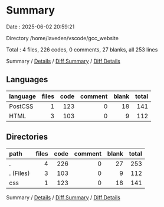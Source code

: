 # Summary

Date : 2025-06-02 20:59:21

Directory /home/laveden/vscode/gcc_website

Total : 4 files,  226 codes, 0 comments, 27 blanks, all 253 lines

Summary / [Details](details.md) / [Diff Summary](diff.md) / [Diff Details](diff-details.md)

## Languages
| language | files | code | comment | blank | total |
| :--- | ---: | ---: | ---: | ---: | ---: |
| PostCSS | 1 | 123 | 0 | 18 | 141 |
| HTML | 3 | 103 | 0 | 9 | 112 |

## Directories
| path | files | code | comment | blank | total |
| :--- | ---: | ---: | ---: | ---: | ---: |
| . | 4 | 226 | 0 | 27 | 253 |
| . (Files) | 3 | 103 | 0 | 9 | 112 |
| css | 1 | 123 | 0 | 18 | 141 |

Summary / [Details](details.md) / [Diff Summary](diff.md) / [Diff Details](diff-details.md)